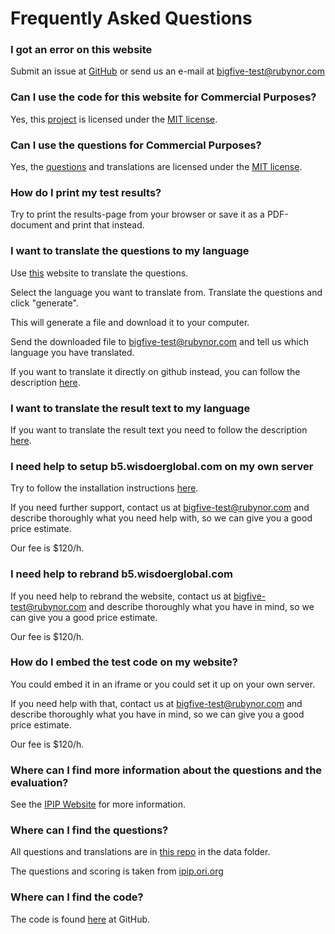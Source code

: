 # Frequently Asked Questions


### I got an error on this website

Submit an issue at [GitHub](https://github.com/rubynor/bigfive-web) or send us
an e-mail at bigfive-test@rubynor.com

### Can I use the code for this website for Commercial Purposes?

Yes, this [project](https://github.com/rubynor/bigfive-web) is licensed under the [MIT
license](https://en.wikipedia.org/wiki/MIT_License).

### Can I use the questions for Commercial Purposes?

Yes, the [questions](https://github.com/Alheimsins/b5-johnson-120-ipip-neo-pi-r) and translations are licensed under the [MIT license](https://en.wikipedia.org/wiki/MIT_License).

### How do I print my test results?

Try to print the results-page from your browser or save it as a PDF-document and
print that instead.

### I want to translate the questions to my language

Use [this](https://b5.translations.alheimsins.net/b5-johnson-120-ipip-neo-pi-r)
website to translate the questions.

Select the language you want to translate from. Translate the questions and
click "generate".

This will generate a file and download it to your computer.

Send the downloaded file to bigfive-test@rubynor.com and tell us which language you have translated.

If you want to translate it directly on github instead, you can follow the description
[here](https://github.com/Alheimsins/b5-johnson-120-ipip-neo-pi-r/blob/master/README.md#help-wanted).

### I want to translate the result text to my language

If you want to translate the result text you need to follow the description
[here](https://github.com/Alheimsins/b5-result-text#help-wanted).

### I need help to setup b5.wisdoerglobal.com on my own server

Try to follow the installation instructions
[here](https://github.com/rubynor/bigfive-web#installation).

If you need further support, contact us at bigfive-test@rubynor.com and describe
thoroughly what you need help with, so we can give you a good price estimate.

Our fee is $120/h.

### I need help to rebrand b5.wisdoerglobal.com

If you need help to rebrand the website, contact us at bigfive-test@rubynor.com and describe
thoroughly what you have in mind, so we can give you a good price estimate.

Our fee is $120/h.

### How do I embed the test code on my website?

You could embed it in an iframe or you could set it up on your own server.

If you need help with that, contact us at bigfive-test@rubynor.com and describe
thoroughly what you have in mind, so we can give you a good price estimate.

Our fee is $120/h.

### Where can I find more information about the questions and the evaluation?

See the [IPIP Website](https://ipip.ori.org/) for more information.

### Where can I find the questions?

All questions and translations are in [this repo](https://github.com/Alheimsins/b5-johnson-120-ipip-neo-pi-r) in the data folder.

The questions and scoring is taken from [ipip.ori.org](https://ipip.ori.org/30FacetNEO-PI-RItems.htm)

### Where can I find the code?

The code is found [here](https://github.com/rubynor/bigfive-web) at GitHub.
